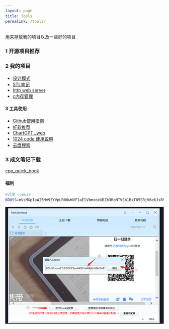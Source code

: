 ```yaml
---
layout: page
title: Tools
permalink: /tools/
---
```


 用来存放我的项目以及一些好的项目



### 1 开源项目推荐







### 2 我的项目

- [设计模式](https://github.com/li54426/Design_patterns_cpp)
- [STL笔记](https://github.com/li54426/STL_Notes)
- [http web server](https://github.com/li54426/tinywebserver)
- [c内存管理]()



#### 3 工具使用

- [Github使用指南](https://li54426.github.io/api_software/2023/github.html)
- [好软推荐](https://github.com/li54426/Best_Softwares)
- [ ChartGPT _web](https://github.com/binjie09/chatgpt-web)
- [1024 code 使用说明](https://li54426.github.io/api_software/2023/1024-code.html)
- [云盘搜索](https://yiso.eu.org/)



### 3 成文笔记下载

[cpp_quick_book](/assets/cpp1_quick_book.pdf)





#### 福利

```bash
#百度 cookie
BDUSS=nVsMXpIaWI5Mm9ZYVpUR00wWVF1aElVbmxoeXBZb3RoNTVSb1BxT05SRjV6ekJsRVFBQUFBJCQAAAAAAAAAAAEAAACEEZaQeWttNDQ5AAAAAAAAAAAAAAAAAAAAAAAAAAAAAAAAAAAAAAAAAAAAAAAAAAAAAAAAAAAAAAAAAAAAAAAAAAAAAHlCCWV5QgllR; STOKEN=b0bea08f434d4fe02a3f67c906655945d297c05c36ebd200bac5f847d55a62ba
```

![image-20230919144456697](assets/image-20230919144456697.png)
